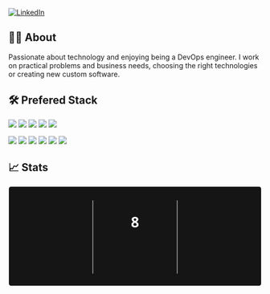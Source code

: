 [![LinkedIn](https://img.shields.io/badge/LinkedIn-0077B5?style=for-the-badge&logo=linkedin)](https://www.linkedin.com/in/malferov/)

## :technologist: About

Passionate about technology and enjoying being a DevOps engineer. I work on practical problems and business needs, choosing the right technologies or creating new custom software.

## :hammer_and_wrench: Prefered Stack

![](https://img.shields.io/badge/Terraform-7B42BC?style=for-the-badge&logo=terraform&logoColor=white)
![](https://img.shields.io/badge/AWS-%23232f3e?logo=amazon&style=for-the-badge)
![](https://img.shields.io/badge/Google%20Cloud-4285F4?style=for-the-badge&logo=googlecloud&logoColor=fff)
![](https://img.shields.io/badge/docker-257bd6?style=for-the-badge&logo=docker&logoColor=white)
![](https://img.shields.io/badge/kubernetes-326CE5?style=for-the-badge&logo=kubernetes&logoColor=white)

![](https://img.shields.io/badge/Go-00ADD8?logo=Go&logoColor=white&style=for-the-badge)
![](https://img.shields.io/badge/python-3670A0?style=for-the-badge&logo=python&logoColor=ffdd54)
![](https://img.shields.io/badge/Ansible-EE0000?logo=Ansible&style=for-the-badge)
![](https://img.shields.io/badge/Bash-4EAA25?style=for-the-badge&logo=gnubash&logoColor=white)
![](https://img.shields.io/badge/Linux-FCC624?style=for-the-badge&logo=linux&logoColor=black)
![](https://img.shields.io/badge/-Elasticsearch-005571?style=for-the-badge&logo=elasticsearch)

## :chart_with_upwards_trend: Stats
<!-- [![GitHub Streak](https://streak-stats.demolab.com/?user=malferov&theme=dark&mode=weekly)](https://github.com/malferov) -->
<!-- github api limit tmp -->
<!-- 2469 + 444 = 2,913 -->
[![GitHub Streak](stats.svg)](https://github.com/malferov)
